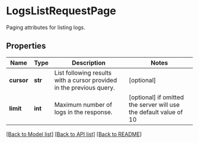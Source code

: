 # LogsListRequestPage

Paging attributes for listing logs.
## Properties
Name | Type | Description | Notes
------------ | ------------- | ------------- | -------------
**cursor** | **str** | List following results with a cursor provided in the previous query. | [optional] 
**limit** | **int** | Maximum number of logs in the response. | [optional]  if omitted the server will use the default value of 10

[[Back to Model list]](README.md#documentation-for-models) [[Back to API list]](README.md#documentation-for-api-endpoints) [[Back to README]](README.md)


